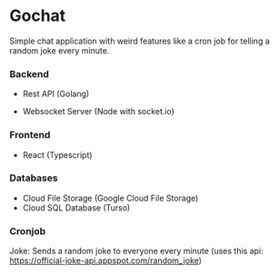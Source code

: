 # Gochat

Simple chat application with weird features like a cron job for telling a random joke every minute.

### Backend

- Rest API (Golang)

- Websocket Server (Node with socket.io)

### Frontend

- React (Typescript)

### Databases

- Cloud File Storage (Google Cloud File Storage)
- Cloud SQL Database (Turso)

### Cronjob

Joke: Sends a random joke to everyone every minute (uses this api: https://official-joke-api.appspot.com/random_joke)

